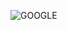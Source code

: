 ![GOOGLE](https://github.com/slmens/PatikaOdevler/assets/99343829/93c01a33-f22c-4064-8be4-7f9b20ca32b8)
